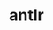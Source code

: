 ---
title: "antlr"
layout: cache
categories: [package, develop]
meta: {"versions": ["2.7.7"], "compilers": ["gcc@7.5.0"]}
spec_files: 
 - spec-0.json
spec_names:
 - 'antlr@2.7.7%gcc@7.5.0+cxx~java~python patches=33897ad arch=linux-ubuntu18.04-x86_64'
---